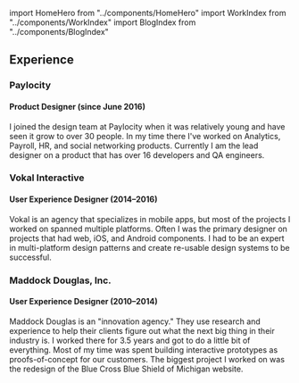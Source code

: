 import HomeHero from "../components/HomeHero"
import WorkIndex from "../components/WorkIndex"
import BlogIndex from "../components/BlogIndex"

<HomeHero />

<WorkIndex />

<BlogIndex />

## Experience

### Paylocity

#### Product Designer (since June 2016)

I joined the design team at Paylocity when it was relatively young and have seen it grow to over 30 people. In my time there I've worked on Analytics, Payroll, HR, and social networking products. Currently I am the lead designer on a product that has over 16 developers and QA engineers.

### Vokal Interactive

#### User Experience Designer (2014–2016)

Vokal is an agency that specializes in mobile apps, but most of the projects I worked on spanned multiple platforms. Often I was the primary designer on projects that had web, iOS, and Android components. I had to be an expert in multi-platform design patterns and create re-usable design systems to be successful.

### Maddock Douglas, Inc.

#### User Experience Designer (2010–2014)

Maddock Douglas is an "innovation agency." They use research and experience to help their clients figure out what the next big thing in their industry is. I worked there for 3.5 years and got to do a little bit of everything. Most of my time was spent building interactive prototypes as proofs-of-concept for our customers. The biggest project I worked on was the redesign of the Blue Cross Blue Shield of Michigan website.
